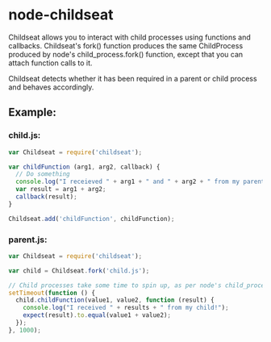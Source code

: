 node-childseat
==============

Childseat allows you to interact with child processes using functions and callbacks. Childseat's fork() function produces the same ChildProcess produced by node's child_process.fork() function, except that you can attach function calls to it.

Childseat detects whether it has been required in a parent or child process and behaves accordingly.

## Example:

### child.js:

```javascript
var Childseat = require('childseat');

var childFunction (arg1, arg2, callback) {
  // Do something
  console.log("I receieved " + arg1 + " and " + arg2 + " from my parent!");
  var result = arg1 + arg2;
  callback(result);
}

Childseat.add('childFunction', childFunction);
```

### parent.js:

```javascript
var Childseat = require('childseat');

var child = Childseat.fork('child.js');

// Child processes take some time to spin up, as per node's child_process documentation
setTimeout(function () {
  child.childFunction(value1, value2, function (result) {
    console.log("I received " + results + " from my child!");
    expect(result).to.equal(value1 + value2);
  });
}, 1000);
```
